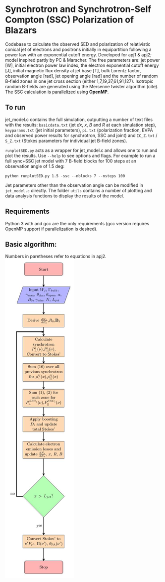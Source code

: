 # Synchrotron and Synchrotron-Self Compton (SSC) Polarization of Blazars
Codebase to calculate the observed SED and polarization of relativistic conical jet of electrons and positrons initially in equipartition following a power law with an exponential cutoff energy. Developed for apj1 & apj2; model inspired partly by PC & Marscher.
The free parameters are: jet power [W], initial electron power law index, the electron exponential cutoff energy [J],  initial magnetic flux density at jet base [T], bulk Lorentz factor, observation angle [rad], jet opening angle [rad] and the number of random B-field zones in one jet cross section (either 1,7,19,37,61,91,127). Isotropic random B-fields are generated using the Mersenne twister algorithm (cite). The SSC calculation is parallelized using **OpenMP**.

## To run
jet_model.c contains the full simulation, outputting a number of text files with the results: `basicdata.txt` (jet *dx*, *x*, *B* and *R* at each simulation step), `keyparams.txt` (jet initial parameters), `pi.txt` (polarization fraction, EVPA and observed power results for synchrotron, SSC and joint) and `IC_Z.txt` / `S_Z.txt` (Stokes parameters for individual jet B-field zones).

`runplotSED.py` acts as a wrapper for jet_model.c and allows one to run and plot the results. Use `--help` to see options and flags. For example to run a full sync+SSC jet model with 7 B-field blocks for 100 steps at an observation angle of 1.5 deg:
``` 
python runplotSED.py 1.5 -ssc --nblocks 7 --nsteps 100
```
Jet parameters other than the observation angle can be modified in `jet_model.c` directly. The folder `utils` contains a number of plotting and data analysis functions to display the results of the model.

## Requirements
Python 3 with and gcc are the only requirements (gcc version requires OpenMP support if parallelization is desired).


Basic algorithm:
-----
Numbers in paretheses refer to equations in apj2.
![Flow chart outlining the basic algorithm](FlowChart.jpg?raw=true "Title")




